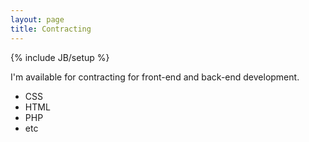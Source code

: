 ```yaml
---
layout: page
title: Contracting
---
```

{% include JB/setup %}

I'm available for contracting for front-end and back-end development.

- CSS
- HTML
- PHP
- etc
